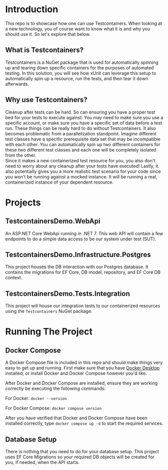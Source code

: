 # Introduction
This repo is to showcase how one can use Testcontainers. When looking at a new technology, you of course want to know what it is and why you should use it. So let's explore that below.

## What is Testcontainers?

Testcontainers is a NuGet package that is used for automatically spinning up and tearing down specific containers for the purposes of automated testing.
In this solution, you will see how xUnit can leverage this setup to automatically spin up a resource, run the tests, and then tear it down afterwards.

## Why use Testcontainers?

Cleanup after tests can be hard. So can ensuring you have a proper test bed for your tests to execute against.
You may need to make sure you use a specific account, or make sure you have a specific set of data before a test run.
These things can be really hard to do without Testcontainers. It also becomes problematic from a parallelization standpoint.
Imagine different test classes have a specific prerequisite data set that may be incompatible with each other.
You can automatically spin up two different containers for these two different test classes and each one will be completely isolated from the other.  
Since it makes a new containerized test resource for you, you also don't need to worry about any cleanup after your tests have executed!
Lastly, it also potentially gives you a more realistic test scenario for your code since you won't be running against a mocked instance.
It will be running a real, containerized instance of your dependent resource.

# Projects

## TestcontainersDemo.WebApi
An ASP.NET Core WebApi running in .NET 7. This web API will contain a few endpoints to do a simple data access to be our system under test (SUT).

## TestcontainersDemo.Infrastructure.Postgres
This project houses the DB interaction with our Postgres database. It contains the migrations for EF Core, DB model, repository, and EF Core DB context.

## TestcontainersDemo.Tests.Integration
This project will house our integration tests to our containerized resources using the `Testcontainers` NuGet package.

# Running The Project

## Docker Compose
A Docker Compose file is included in this repo and should make things very easy to get up and running.
First make sure that you have [Docker Desktop](https://www.docker.com/products/docker-desktop/) installed, or install Docker and Docker Compose however you'd like.

After Docker and Docker Compose are installed, ensure they are working correctly be executing the following commands:

For Docker: `docker --version`

For Docker Compose: `docker compose version`

After you have verified that Docker and Docker Compose have been installed correctly, type `docker compose up -d` to start the required services.

## Database Setup
There is nothing that you need to do for your database setup. This project uses EF Core Migrations so your required DB objects will be created for you, if needed, when the API starts.